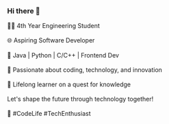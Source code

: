 ### Hi there 👋<br>
👨‍💻 4th Year Engineering Student <br><br>
🌐 Aspiring Software Developer <br><br>
🔸 Java | Python | C/C++ | Frontend Dev<br><br>
🔹 Passionate about coding, technology, and innovation<br><br>
🌱 Lifelong learner on a quest for knowledge<br><br>
Let's shape the future through technology together!<br> <br>
🚀 #CodeLife #TechEnthusiast<br><br>
<!--
**JagrutThakare/JagrutThakare** is a ✨ _special_ ✨ repository because its `README.md` (this file) appears on your GitHub profile.

Here are some ideas to get you started:

- 🔭 I’m currently working on ...
- 🌱 I’m currently learning ...
- 👯 I’m looking to collaborate on ...
- 🤔 I’m looking for help with ...
- 💬 Ask me about ...
- 📫 How to reach me: ...
- 😄 Pronouns: ...
- ⚡ Fun fact: ...
-->
